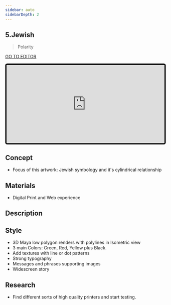 ```yaml
---
sidebar: auto
sidebarDepth: 2
---
```


## 5.Jewish

> Polarity

[GO TO EDITOR](https://editor.p5js.org/bernatferragut/sketches/4tjs9bau_)

<iframe frameborder="0" 
border="0" 
cellspacing="0" 
id="iframe1" 
onLoad="autoResize('iframe1')"
style="
width: 100%; 
height: 250px; 
border: 4px solid #000000;
border-radius: 6px;
overflow: hidden;
position: relative;"
scrolling="no"
src="https://editor.p5js.org/bernatferragut/embed/4tjs9bau_"></iframe>

## Concept
* Focus of this artwork: Jewish symbology and it's cylindrical relationship

## Materials
* Digital Print and Web experience

## Description


## Style
* 3D Maya low polygon renders with polylines in Isometric view
* 3 main Colors: Green, Red, Yellow plus Black.
* Add textures with line or dot patterns
* Strong typography
* Messages and phrases supporting images
* Widescreen story

## Research
* Find different sorts of high quality printers and start testing.


<script language="JavaScript">